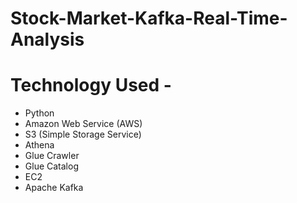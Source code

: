 # Stock-Market-Kafka-Real-Time-Analysis
# Technology Used  - 
- Python 
- Amazon Web Service (AWS) 
- S3 (Simple Storage Service) 
- Athena 
- Glue Crawler 
- Glue Catalog 
- EC2 
- Apache Kafka
